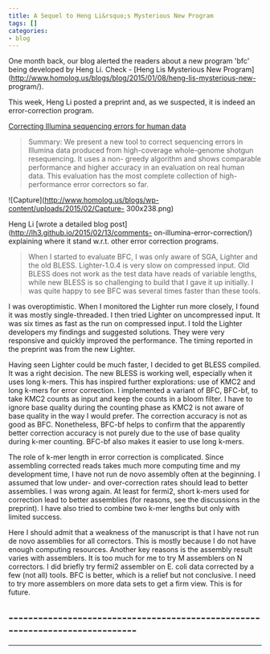 ```yaml
---
title: A Sequel to Heng Li&rsquo;s Mysterious New Program
tags: []
categories:
- blog
---
```

One month back, our blog alerted the readers about a new program 'bfc' being
developed by Heng Li. Check - [Heng Lis Mysterious New
Program](http://www.homolog.us/blogs/blog/2015/01/08/heng-lis-mysterious-new-
program/).
<!--more-->

This week, Heng Li posted a preprint and, as we suspected, it is indeed an
error-correction program.

[Correcting Illumina sequencing errors for human
data](http://arxiv.org/abs/1502.03744)

> Summary: We present a new tool to correct sequencing errors in Illumina data
produced from high-coverage whole-genome shotgun resequencing. It uses a non-
greedy algorithm and shows comparable performance and higher accuracy in an
evaluation on real human data. This evaluation has the most complete
collection of high-performance error correctors so far.

![Capture](http://www.homolog.us/blogs/wp-content/uploads/2015/02/Capture-
300x238.png)

Heng Li [wrote a detailed blog post](http://lh3.github.io/2015/02/13/comments-
on-illumina-error-correction/) explaining where it stand w.r.t. other error
correction programs.

> When I started to evaluate BFC, I was only aware of SGA, Lighter and the old
BLESS. Lighter-1.0.4 is very slow on compressed input. Old BLESS does not work
as the test data have reads of variable lengths, while new BLESS is so
challenging to build that I gave it up initially. I was quite happy to see BFC
was several times faster than these tools.

I was overoptimistic. When I monitored the Lighter run more closely, I found
it was mostly single-threaded. I then tried Lighter on uncompressed input. It
was six times as fast as the run on compressed input. I told the Lighter
developers my findings and suggested solutions. They were very responsive and
quickly improved the performance. The timing reported in the preprint was from
the new Lighter.

Having seen Lighter could be much faster, I decided to get BLESS compiled. It
was a right decision. The new BLESS is working well, especially when it uses
long k-mers. This has inspired further explorations: use of KMC2 and long
k-mers for error correction. I implemented a variant of BFC, BFC-bf, to take
KMC2 counts as input and keep the counts in a bloom filter. I have to ignore
base quality during the counting phase as KMC2 is not aware of base quality in
the way I would prefer. The correction accuracy is not as good as BFC.
Nonetheless, BFC-bf helps to confirm that the apparently better correction
accuracy is not purely due to the use of base quality during k-mer counting.
BFC-bf also makes it easier to use long k-mers.

The role of k-mer length in error correction is complicated. Since assembling
corrected reads takes much more computing time and my development time, I have
not run de novo assembly often at the beginning. I assumed that low under- and
over-correction rates should lead to better assemblies. I was wrong again. At
least for fermi2, short k-mers used for correction lead to better assemblies
(for reasons, see the discussions in the preprint). I have also tried to
combine two k-mer lengths but only with limited success.

Here I should admit that a weakness of the manuscript is that I have not run
de novo assemblies for all correctors. This is mostly because I do not have
enough computing resources. Another key reasons is the assembly result varies
with assemblers. It is too much for me to try M assemblers on N correctors. I
did briefly try fermi2 assembler on E. coli data corrected by a few (not all)
tools. BFC is better, which is a relief but not conclusive. I need to try more
assemblers on more data sets to get a firm view. This is for future.

\-----------------------------------------------------------------------------
-----
-------
